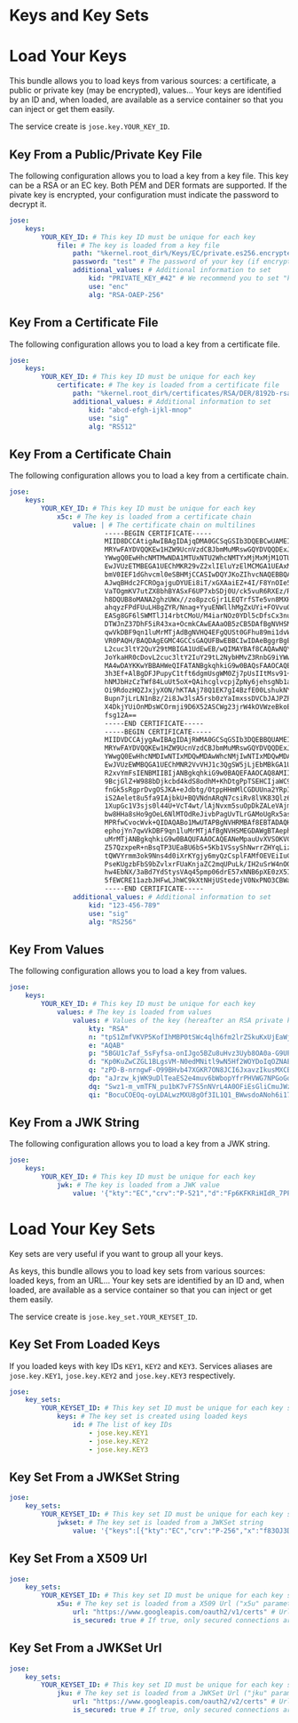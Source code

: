 Keys and Key Sets
=================

# Load Your Keys

This bundle allows you to load keys from various sources: a certificate, a public or private key (may be encrypted), values...
Your keys are identified by an ID and, when loaded, are available as a service container so that you can inject or get them easily.

The service create is `jose.key.YOUR_KEY_ID`.

## Key From a Public/Private Key File

The following configuration allows you to load a key from a key file. This key can be a RSA or an EC key. Both PEM and DER formats are supported.
If the pivate key is encrypted, your configuration must indicate the password to decrypt it.

```yml
jose:
    keys:
        YOUR_KEY_ID: # This key ID must be unique for each key
            file: # The key is loaded from a key file
                path: "%kernel.root_dir%/Keys/EC/private.es256.encrypted.key" # The path to your file
                password: "test" # The password of your key (if encrypted)
                additional_values: # Additional information to set
                    kid: "PRIVATE_KEY_#42" # We recommend you to set "kid" (the key ID), "use" ("sig" or "enc") and "alg" (algorithm)
                    use: "enc"
                    alg: "RSA-OAEP-256"
```

## Key From a Certificate File

The following configuration allows you to load a key from a certificate file.

```yml
jose:
    keys:
        YOUR_KEY_ID: # This key ID must be unique for each key
            certificate: # The key is loaded from a certificate file
                path: "%kernel.root_dir%/certificates/RSA/DER/8192b-rsa-example-cert.der"
                additional_values: # Additional information to set
                    kid: "abcd-efgh-ijkl-mnop"
                    use: "sig"
                    alg: "RS512"
```

## Key From a Certificate Chain

The following configuration allows you to load a key from a certificate chain.

```yml
jose:
    keys:
        YOUR_KEY_ID: # This key ID must be unique for each key
            x5c: # The key is loaded from a certificate chain
                value: | # The certificate chain on multilines
                        -----BEGIN CERTIFICATE-----
                        MIID8DCCAtigAwIBAgIDAjqDMA0GCSqGSIb3DQEBCwUAMEIxCzAJBgNVBAYTAlVT
                        MRYwFAYDVQQKEw1HZW9UcnVzdCBJbmMuMRswGQYDVQQDExJHZW9UcnVzdCBHbG9i
                        YWwgQ0EwHhcNMTMwNDA1MTUxNTU2WhcNMTYxMjMxMjM1OTU5WjBJMQswCQYDVQQG
                        EwJVUzETMBEGA1UEChMKR29vZ2xlIEluYzElMCMGA1UEAxMcR29vZ2xlIEludGVy
                        bmV0IEF1dGhvcml0eSBHMjCCASIwDQYJKoZIhvcNAQEBBQADggEPADCCAQoCggEB
                        AJwqBHdc2FCROgajguDYUEi8iT/xGXAaiEZ+4I/F8YnOIe5a/mENtzJEiaB0C1NP
                        VaTOgmKV7utZX8bhBYASxF6UP7xbSDj0U/ck5vuR6RXEz/RTDfRK/J9U3n2+oGtv
                        h8DQUB8oMANA2ghzUWx//zo8pzcGjr1LEQTrfSTe5vn8MXH7lNVg8y5Kr0LSy+rE
                        ahqyzFPdFUuLH8gZYR/Nnag+YyuENWllhMgZxUYi+FOVvuOAShDGKuy6lyARxzmZ
                        EASg8GF6lSWMTlJ14rbtCMoU/M4iarNOz0YDl5cDfsCx3nuvRTPPuj5xt970JSXC
                        DTWJnZ37DhF5iR43xa+OcmkCAwEAAaOB5zCB5DAfBgNVHSMEGDAWgBTAephojYn7
                        qwVkDBF9qn1luMrMTjAdBgNVHQ4EFgQUSt0GFhu89mi1dvWBtrtiGrpagS8wDgYD
                        VR0PAQH/BAQDAgEGMC4GCCsGAQUFBwEBBCIwIDAeBggrBgEFBQcwAYYSaHR0cDov
                        L2cuc3ltY2QuY29tMBIGA1UdEwEB/wQIMAYBAf8CAQAwNQYDVR0fBC4wLDAqoCig
                        JoYkaHR0cDovL2cuc3ltY2IuY29tL2NybHMvZ3RnbG9iYWwuY3JsMBcGA1UdIAQQ
                        MA4wDAYKKwYBBAHWeQIFATANBgkqhkiG9w0BAQsFAAOCAQEAqvqpIM1qZ4PtXtR+
                        3h3Ef+AlBgDFJPupyC1tft6dgmUsgWM0Zj7pUsIItMsv91+ZOmqcUHqFBYx90SpI
                        hNMJbHzCzTWf84LuUt5oX+QAihcglvcpjZpNy6jehsgNb1aHA30DP9z6eX0hGfnI
                        Oi9RdozHQZJxjyXON/hKTAAj78Q1EK7gI4BzfE00LshukNYQHpmEcxpw8u1VDu4X
                        Bupn7jLrLN1nBz/2i8Jw3lsA5rsb0zYaImxssDVCbJAJPZPpZAkiDoUGn8JzIdPm
                        X4DkjYUiOnMDsWCOrmji9D6X52ASCWg23jrW4kOVWzeBkoEfu43XrVJkFleW2V40
                        fsg12A==
                        -----END CERTIFICATE-----
                        -----BEGIN CERTIFICATE-----
                        MIIDVDCCAjygAwIBAgIDAjRWMA0GCSqGSIb3DQEBBQUAMEIxCzAJBgNVBAYTAlVT
                        MRYwFAYDVQQKEw1HZW9UcnVzdCBJbmMuMRswGQYDVQQDExJHZW9UcnVzdCBHbG9i
                        YWwgQ0EwHhcNMDIwNTIxMDQwMDAwWhcNMjIwNTIxMDQwMDAwWjBCMQswCQYDVQQG
                        EwJVUzEWMBQGA1UEChMNR2VvVHJ1c3QgSW5jLjEbMBkGA1UEAxMSR2VvVHJ1c3Qg
                        R2xvYmFsIENBMIIBIjANBgkqhkiG9w0BAQEFAAOCAQ8AMIIBCgKCAQEA2swYYzD9
                        9BcjGlZ+W988bDjkcbd4kdS8odhM+KhDtgPpTSEHCIjaWC9mOSm9BXiLnTjoBbdq
                        fnGk5sRgprDvgOSJKA+eJdbtg/OtppHHmMlCGDUUna2YRpIuT8rxh0PBFpVXLVDv
                        iS2Aelet8u5fa9IAjbkU+BQVNdnARqN7csiRv8lVK83Qlz6cJmTM386DGXHKTubU
                        1XupGc1V3sjs0l44U+VcT4wt/lAjNvxm5suOpDkZALeVAjmRCw7+OC7RHQWa9k0+
                        bw8HHa8sHo9gOeL6NlMTOdReJivbPagUvTLrGAMoUgRx5aszPeE4uwc2hGKceeoW
                        MPRfwCvocWvk+QIDAQABo1MwUTAPBgNVHRMBAf8EBTADAQH/MB0GA1UdDgQWBBTA
                        ephojYn7qwVkDBF9qn1luMrMTjAfBgNVHSMEGDAWgBTAephojYn7qwVkDBF9qn1l
                        uMrMTjANBgkqhkiG9w0BAQUFAAOCAQEANeMpauUvXVSOKVCUn5kaFOSPeCpilKIn
                        Z57QzxpeR+nBsqTP3UEaBU6bS+5Kb1VSsyShNwrrZHYqLizz/Tt1kL/6cdjHPTfS
                        tQWVYrmm3ok9Nns4d0iXrKYgjy6myQzCsplFAMfOEVEiIuCl6rYVSAlk6l5PdPcF
                        PseKUgzbFbS9bZvlxrFUaKnjaZC2mqUPuLk/IH2uSrW4nOQdtqvmlKXBx4Ot2/Un
                        hw4EbNX/3aBd7YdStysVAq45pmp06drE57xNNB6pXE0zX5IJL4hmXXeXxx12E6nV
                        5fEWCRE11azbJHFwLJhWC9kXtNHjUStedejV0NxPNO3CBWaAocvmMw==
                        -----END CERTIFICATE-----
                additional_values: # Additional information to set
                    kid: "123-456-789"
                    use: "sig"
                    alg: "RS256"
```

## Key From Values

The following configuration allows you to load a key from values.

```yml
jose:
    keys:
        YOUR_KEY_ID: # This key ID must be unique for each key
            values: # The key is loaded from values
                values: # Values of the key (hereafter an RSA private key)
                    kty: "RSA"
                    n: "tpS1ZmfVKVP5KofIhMBP0tSWc4qlh6fm2lrZSkuKxUjEaWjzZSzs72gEIGxraWusMdoRuV54xsWRyf5KeZT0S-I5Prle3Idi3gICiO4NwvMk6JwSBcJWwmSLFEKyUSnB2CtfiGc0_5rQCpcEt_Dn5iM-BNn7fqpoLIbks8rXKUIj8-qMVqkTXsEKeKinE23t1ykMldsNaaOH-hvGti5Jt2DMnH1JjoXdDXfxvSP_0gjUYb0ektudYFXoA6wekmQyJeImvgx4Myz1I4iHtkY_Cp7J4Mn1ejZ6HNmyvoTE_4OuY1uCeYv4UyXFc1s1uUyYtj4z57qsHGsS4dQ3A2MJsw"
                    e: "AQAB"
                    p: "5BGU1c7af_5sFyfsa-onIJgo5BZu8uHvz3Uyb8OA0a-G9UPO1ShLYjX0wUfhZcFB7fwPtgmmYAN6wKGVce9eMAbX4PliPk3r-BcpZuPKkuLk_wFvgWAQ5Hqw2iEuwXLV0_e8c2gaUt_hyMC5-nFc4v0Bmv6NT6Pfry-UrK3BKWc"
                    d: "Kp0KuZwCZGL1BLgsVM-N0edMNitl9wN5Hf2WOYDoIqOZNAEKzdJuenIMhITJjRFUX05GVL138uyp2js_pqDdY9ipA7rAKThwGuDdNphZHech9ih3DGEPXs-YpmHqvIbCd3GoGm38MKwxYkddEpFnjo8rKna1_BpJthrFxjDRhw9DxJBycOdH2yWTyp62ZENPvneK40H2a57W4QScTgfecZqD59m2fGUaWaX5uUmIxaEmtGoJnd9RE4oywKhgN7_TK7wXRlqA4UoRPiH2ACrdU-_cLQL9Jc0u0GqZJK31LDbOeN95QgtSCc72k3Vtzy3CrVpp5TAA67s1Gj9Skn-CAQ"
                    q: "zPD-B-nrngwF-O99BHvb47XGKR7ON8JCI6JxavzIkusMXCB8rMyYW8zLs68L8JLAzWZ34oMq0FPUnysBxc5nTF8Nb4BZxTZ5-9cHfoKrYTI3YWsmVW2FpCJFEjMs4NXZ28PBkS9b4zjfS2KhNdkmCeOYU0tJpNfwmOTI90qeUdU"
                    dp: "aJrzw_kjWK9uDlTeaES2e4muv6bWbopYfrPHVWG7NPGoGdhnBnd70-jhgMEiTZSNU8VXw2u7prAR3kZ-kAp1DdwlqedYOzFsOJcPA0UZhbORyrBy30kbll_7u6CanFm6X4VyJxCpejd7jKNw6cCTFP1sfhWg5NVJ5EUTkPwE66M"
                    dq: "Swz1-m_vmTFN_pu1bK7vF7S5nNVrL4A0OFiEsGliCmuJWzOKdL14DiYxctvnw3H6qT2dKZZfV2tbse5N9-JecdldUjfuqAoLIe7dD7dKi42YOlTC9QXmqvTh1ohnJu8pmRFXEZQGUm_BVhoIb2_WPkjav6YSkguCUHt4HRd2YwE"
                    qi: "BocuCOEOq-oyLDALwzMXU8gOf3IL1Q1_BWwsdoANoh6i179psxgE4JXToWcpXZQQqub8ngwE6uR9fpd3m6N_PL4T55vbDDyjPKmrL2ttC2gOtx9KrpPh-Z7LQRo4BE48nHJJrystKHfFlaH2G7JxHNgMBYVADyttN09qEoav8Os"
```

## Key From a JWK String

The following configuration allows you to load a key from a JWK string.

```yml
jose:
    keys:
        YOUR_KEY_ID: # This key ID must be unique for each key
            jwk: # The key is loaded from a JWK value
                value: '{"kty":"EC","crv":"P-521","d":"Fp6KFKRiHIdR_7PP2VKxz6OkS_phyoQqwzv2I89-8zP7QScrx5r8GFLcN5mCCNJt3rN3SIgI4XoIQbNePlAj6vE","x":"AVpvo7TGpQk5P7ZLo0qkBpaT-fFDv6HQrWElBKMxcrJd_mRNapweATsVv83YON4lTIIRXzgGkmWeqbDr6RQO-1cS","y":"AIs-MoRmLaiPyG2xmPwQCHX2CGX_uCZiT3iOxTAJEZuUbeSA828K4WfAA4ODdGiB87YVShhPOkiQswV3LpbpPGhC","foo":"bar"}'
```

# Load Your Key Sets

Key sets are very useful if you want to group all your keys.


As keys, this bundle allows you to load key sets from various sources: loaded keys, from an URL...
Your key sets are identified by an ID and, when loaded, are available as a service container so that you can inject or get them easily.

The service create is `jose.key_set.YOUR_KEYSET_ID`.

## Key Set From Loaded Keys

If you loaded keys with key IDs `KEY1`, `KEY2` and `KEY3`. Services aliases are `jose.key.KEY1`, `jose.key.KEY2` and `jose.key.KEY3` respectively.

```yml
jose:
    key_sets:
        YOUR_KEYSET_ID: # This key set ID must be unique for each key set
            keys: # The key set is created using loaded keys
                id: # The list of key IDs
                    - jose.key.KEY1
                    - jose.key.KEY2
                    - jose.key.KEY3
```

## Key Set From a JWKSet String

```yml
jose:
    key_sets:
        YOUR_KEYSET_ID: # This key set ID must be unique for each key set
            jwkset: # The key set is loaded from a JWKSet string
                value: '{"keys":[{"kty":"EC","crv":"P-256","x":"f83OJ3D2xF1Bg8vub9tLe1gHMzV76e8Tus9uPHvRVEU","y":"x_FEzRu9m36HLN_tue659LNpXW6pCyStikYjKIWI5a0","use":"sign","key_ops":["sign"],"alg":"ES256","kid":"0123456789"},{"kty":"EC","crv":"P-256","x":"f83OJ3D2xF1Bg8vub9tLe1gHMzV76e8Tus9uPHvRVEU","y":"x_FEzRu9m36HLN_tue659LNpXW6pCyStikYjKIWI5a0","d":"jpsQnnGQmL-YBIffH1136cspYG6-0iY7X1fCE9-E9LI","use":"sign","key_ops":["verify"],"alg":"ES256","kid":"9876543210"}]}'
```

## Key Set From a X509 Url

```yml
jose:
    key_sets:
        YOUR_KEYSET_ID: # This key set ID must be unique for each key set
            x5u: # The key set is loaded from a X509 Url ("x5u" parameter)
                url: "https://www.googleapis.com/oauth2/v1/certs" # Url of the key set
                is_secured: true # If true, only secured connections are allowed (HTTPS with trusted certificate)
```

## Key Set From a JWKSet Url

```yml
jose:
    key_sets:
        YOUR_KEYSET_ID: # This key set ID must be unique for each key set
            jku: # The key set is loaded from a JWKSet Url ("jku" parameter)
                url: "https://www.googleapis.com/oauth2/v2/certs" # Url of the key set
                is_secured: true # If true, only secured connections are allowed (HTTPS with trusted certificate)
```
